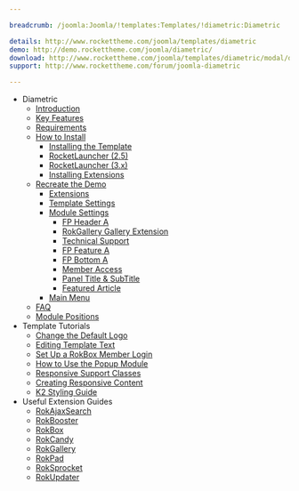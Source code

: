 ```yaml
---

breadcrumb: /joomla:Joomla/!templates:Templates/!diametric:Diametric

details: http://www.rockettheme.com/joomla/templates/diametric
demo: http://demo.rockettheme.com/joomla/diametric/
download: http://www.rockettheme.com/joomla/templates/diametric/modal/downloads
support: http://www.rockettheme.com/forum/joomla-diametric

---
```


* Diametric
    * [Introduction]()
    * [Key Features](INDEX.md#key-features)
    * [Requirements](INDEX.md#requirements)
    * [How to Install](../../platform/templates.md#how-to-install)
        * [Installing the Template](../../platform/templates.md#how-to-install-a-joomla-template)
        * [RocketLauncher (2.5)](../../platform/install_joomla_25.md)
        * [RocketLauncher (3.x)](../../platform/install_joomla_3x.md)
        * [Installing Extensions](../../platform/extensions.md#how-to-install-an-extension)
    * [Recreate the Demo](demo.md)
        * [Extensions](demo.md#recommended-extensions)
        * [Template Settings](demo_override.md)
        * [Module Settings](demo.md#module-settings)
            * [FP Header A](demo_module_1.md)
            * [RokGallery Gallery Extension](demo_module_2.md)
            * [Technical Support](demo_module_3.md)
            * [FP Feature A](demo_module_4.md)
            * [FP Bottom A](demo_module_5.md)
            * [Member Access](demo_module_6.md)
            * [Panel Title & SubTitle](demo_module_7.md)
            * [Featured Article](demo_module_8.md)
        * [Main Menu](demo.md#menu-settings)
    * [FAQ](faq.md)
    * [Module Positions](positions.md)
* Template Tutorials
    * [Change the Default Logo](../../basic/how_to_edit_the_logo.md)
    * [Editing Template Text](../../basic/how_to_edit_template_text.md)
    * [Set Up a RokBox Member Login](../../basic/how_to_set_up_a_rokbox_member_login.md)
    * [How to Use the Popup Module](../../basic/how_to_use_popup_module.md)
    * [Responsive Support Classes](../../basic/responsive_support_classes.md)
    * [Creating Responsive Content](../../basic/creating_responsive_content.md)
    * [K2 Styling Guide](../../basic/k2_styling_guide.md)
* Useful Extension Guides
    * [RokAjaxSearch](../../extensions/rokajaxsearch/)
    * [RokBooster](../../extensions/rokbooster/)
    * [RokBox](../../extensions/rokbox/)
    * [RokCandy](../../extensions/rokcandy)
    * [RokGallery](../../extensions/rokgallery/)
    * [RokPad](../../extensions/rokpad/)
    * [RokSprocket](../../extensions/roksprocket/)
    * [RokUpdater](../../extensions/rokupdater/)